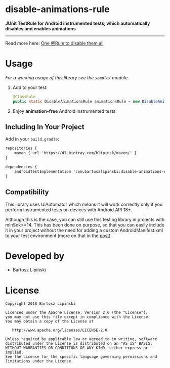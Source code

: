 disable-animations-rule
===============
**JUnit TestRule for Android instrumented tests, which automatically disables and enables animations**

---

Read more here: [One @Rule to disable them all](https://medium.com/p/d387da440318/)

Usage
=====
*For a working usage of this library see the `sample/` module.*

 1. Add to your test:

     ```java
     @ClassRule
     public static DisableAnimationsRule animationsRule = new DisableAnimationsRule();
     ```

 2. Enjoy **animation-free** Android instrumented tests

Including In Your Project
-------------------------
Add in your `build.gradle`:
```xml
repositories {
    maven { url 'https://dl.bintray.com/blipinsk/maven/' }
}

dependencies {
    androidTestImplementation 'com.bartoszlipinski:disable-animations-rule:1.0.0'
}
```

Compatibility
-------------
This library uses UiAutomator which means it will work correctly only if you perform instrumented tests on devices with Android API 18+.

Although this is the case, you can still use this testing library in projects with minSdk>=14. This has been done on purpose, so that you can easily include it in your project without the need for adding a custom AndroidManifest.xml to your test environment (more on that in the [post](https://medium.com/p/d387da440318/)).

Developed by
============
 * Bartosz Lipiński

License
=======

    Copyright 2018 Bartosz Lipiński
    
    Licensed under the Apache License, Version 2.0 (the "License");
    you may not use this file except in compliance with the License.
    You may obtain a copy of the License at

       http://www.apache.org/licenses/LICENSE-2.0

    Unless required by applicable law or agreed to in writing, software
    distributed under the License is distributed on an "AS IS" BASIS,
    WITHOUT WARRANTIES OR CONDITIONS OF ANY KIND, either express or implied.
    See the License for the specific language governing permissions and
    limitations under the License.
